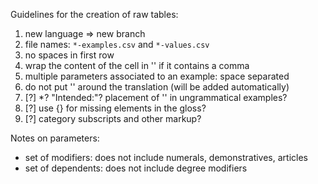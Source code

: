 Guidelines for the creation of raw tables:
1. new language => new branch
2. file names: `*-examples.csv` and `*-values.csv`
3. no spaces in first row
4. wrap the content of the cell in '' if it contains a comma
5. multiple parameters associated to an example: space separated
6. do not put '' around the translation (will be added automatically)
7. [?] *? "Intended:"? placement of '' in ungrammatical examples?
8. [?] use {} for missing elements in the gloss?
9. [?] category subscripts and other markup?

Notes on parameters:
- set of modifiers: does not include numerals, demonstratives, articles
- set of dependents: does not include degree modifiers

